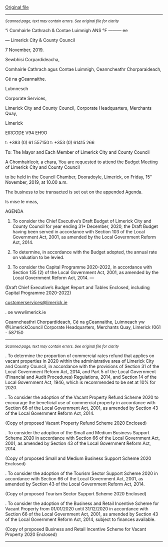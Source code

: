 [Original file](https://www.limerick.ie/sites/default/files/media/documents/2019-11/00%20Agenda%20Budget%20Meeting%2015.11.19.pdf)

---
*<small>Scanned page, text may contain errors. See original file for clarity</small>*  

“i Comhairle Cathrach
& Contae Luimnigh
ANS °F —_—_— ee

— Limerick City
& County Council

7 November, 2019.

Sewbhisi Corpardideacha,

Comhairle Cathrach agus Contae Luimnigh,
Ceanncheathr Chorparaideach,

Cé na gCeannaithe.

Lubnnesch

Corporate Services,

Limerick City and County Council,
Corporate Headquarters,
Merchants Quay,

Limerick

EIRCODE V94 EH9O

t: +383 (0) 61 557150
t: +353 (0) 61415 266

To: The Mayor and Each Member of Limerick City and
County Council

A Chomhairleoir, a chara,
You are requested to attend the Budget Meeting of Limerick City and County Council

to be held in the Council Chamber, Dooradoyle, Limerick, on Friday, 15" November,
2019, at 10.00 a.m.

The business to be transacted is set out on the appended Agenda.

Is mise le meas,

AGENDA

1. To consider the Chief Executive’s Draft Budget of Limerick City and County
Council for year ending 31* December, 2020, the Draft Budget having been
served in accordance with Section 103 of the Local Government Act, 2001, as
amended by the Local Government Reform Act, 2014.

2. To determine, in accordance with the Budget adopted, the annual rate on
valuation to be levied.

3. To consider the Capital Programme 2020-2022, in accordance with Section 135
(2) of the Local Government Act, 2001, as amended by the Local Government
Reform Act, 2014. —

(Draft Chief Executive’s Budget Report and Tables Enclosed, including
Capital Programme 2020-2022)

customerservices@limerick.ie

. oe wwwlimerick.ie

Ceanncheathri Chorpardideach, Cé na gCeannaithe, Luimneach yw @LimerickCouncil
Corporate Headquarters, Merchants Quay, Limerick (061 - 587150


---
*<small>Scanned page, text may contain errors. See original file for clarity</small>*  

. To determine the proportion of commercial rates refund that applies on vacant
properties in 2020 within the administrative area of Limerick City and County
Council, in accordance with the provisions of Section 31 of the Local Government
Reform Act, 2014, and Part 5 of the Local Government (Financial and Audit
Procedures) Regulations, 2014, and Section 14 of the Local Government Act,
1946, which is recommended to be set at 10% for 2020.

. To consider the adoption of the Vacant Property Refund Scheme 2020 to
encourage the beneficial use of commercial property in accordance with Section
66 of the Local Government Act, 2001, as amended by Section 43 of the Local
Government Reform Act, 2014.

(Copy of proposed Vacant Property Refund Scheme 2020 Enclosed)

. To consider the adoption of the Small and Medium Business Support Scheme
2020 in accordance with Section 66 of the Local Government Act, 2001, as
amended by Section 43 of the Local Government Reform Act, 2014.

(Copy of proposed Small and Medium Business Support Scheme 2020 Enclosed)

. To consider the adoption of the Tourism Sector Support Scheme 2020 in
accordance with Section 66 of the Local Government Act, 2001, as amended by
Section 43 of the Local Government Reform Act, 2014.

(Copy of proposed Tourism Sector Support Scheme 2020 Enclosed)

. To consider the adoption of the Business and Retail Incentive Scheme for Vacant
Property from 01/01/2020 until 31/12/2020 in accordance with Section 66 of the
Local Government Act, 2001, as amended by Section 43 of the Local Government
Reform Act, 2014, subject to finances available.

(Copy of proposed Business and Retail Incentive Scheme for Vacant Property
2020 Enclosed)


---
